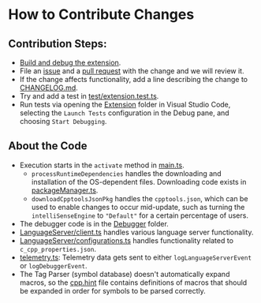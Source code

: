 # How to Contribute Changes

## Contribution Steps:
  * [Build and debug the extension](../Getting%20started.md#build-and-debug-the-cpptools-extension).
  * File an [issue](https://github.com/Microsoft/vscode-cpptools/issues) and a [pull request](https://github.com/Microsoft/vscode-cpptools/pulls) with the change and we will review it.
  * If the change affects functionality, add a line describing the change to [CHANGELOG.md](../../Extension/CHANGELOG.md).
  * Try and add a test in [test/extension.test.ts](../../Extension/test/extension.test.ts).
  * Run tests via opening the [Extension](https://github.com/Microsoft/vscode-cpptools/Extension) folder in Visual Studio Code, selecting the `Launch Tests` configuration in the Debug pane, and choosing `Start Debugging`.

## About the Code
  * Execution starts in the `activate` method in [main.ts](../../Extension/src/main.ts).
    * `processRuntimeDependencies` handles the downloading and installation of the OS-dependent files. Downloading code exists in [packageManager.ts](../../Extension/src/packageManager.ts).
    * `downloadCpptoolsJsonPkg` handles the `cpptools.json`, which can be used to enable changes to occur mid-update, such as turning the `intelliSenseEngine` to `"Default"` for a certain percentage of users.
  * The debugger code is in the [Debugger](https://github.com/Microsoft/vscode-cpptools/Extension/src/Debugger) folder.
  * [LanguageServer/client.ts](../../Extension/src/LanguageServer/C_Cpp.ts) handles various language server functionality.
  * [LanguageServer/configurations.ts](../../Extension/src/LanguageServer/configurations.ts) handles functionality related to `c_cpp_properties.json`.
  * [telemetry.ts](../../Extension/src/telemetry.ts): Telemetry data gets sent to either `logLanguageServerEvent` or `logDebuggerEvent`.
  * The Tag Parser (symbol database) doesn't automatically expand macros, so the [cpp.hint](../../Extension/cpp.hint) file contains definitions of macros that should be expanded in order for symbols to be parsed correctly.
